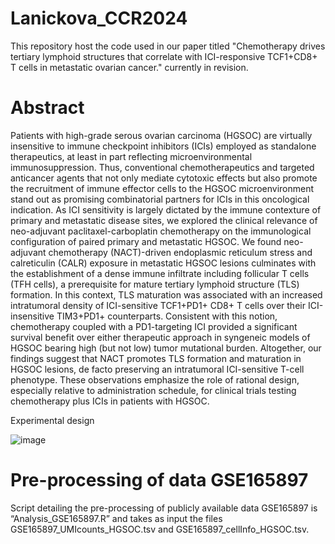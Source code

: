 # Lanickova_CCR2024

This repository host the code used in our paper titled "Chemotherapy drives tertiary lymphoid structures that correlate with ICI-responsive TCF1+CD8+ T cells in metastatic ovarian cancer." currently in revision.

# Abstract

Patients with high-grade serous ovarian carcinoma (HGSOC) are virtually insensitive to immune checkpoint inhibitors (ICIs) employed as standalone therapeutics, at least in part reflecting microenvironmental immunosuppression. Thus, conventional chemotherapeutics and targeted anticancer agents that not only mediate cytotoxic effects but also promote the recruitment of immune effector cells to the HGSOC microenvironment stand out as promising combinatorial partners for ICIs in this oncological indication. As ICI sensitivity is largely dictated by the immune contexture of primary and metastatic disease sites, we explored the clinical relevance of neo-adjuvant paclitaxel-carboplatin chemotherapy on the immunological configuration of paired primary and metastatic HGSOC. We found neo-adjuvant chemotherapy (NACT)-driven endoplasmic reticulum stress and calreticulin (CALR) exposure in metastatic HGSOC lesions culminates with the establishment of a dense immune infiltrate including follicular T cells (TFH cells), a prerequisite for mature tertiary lymphoid structure (TLS) formation. In this context, TLS maturation was associated with an increased intratumoral density of ICI-sensitive TCF1+PD1+ CD8+ T cells over their ICI-insensitive TIM3+PD1+ counterparts. Consistent with this notion, chemotherapy coupled with a PD1-targeting ICI provided a significant survival benefit over either therapeutic approach in syngeneic models of HGSOC bearing high (but not low) tumor mutational burden. Altogether, our findings suggest that NACT promotes TLS formation and maturation in HGSOC lesions, de facto preserving an intratumoral ICI-sensitive T-cell phenotype. These observations emphasize the role of rational design, especially relative to administration schedule, for clinical trials testing chemotherapy plus ICIs in patients with HGSOC.

Experimental design

![image](https://github.com/HenslerM/Lanickova_CCR2024/assets/150054548/719b3d8d-929a-44b5-94db-11a0f374913b)

# Pre-processing of data GSE165897
Script detailing the pre-processing of publicly available data GSE165897 is “Analysis_GSE165897.R” and takes as input the files GSE165897_UMIcounts_HGSOC.tsv and GSE165897_cellInfo_HGSOC.tsv.
